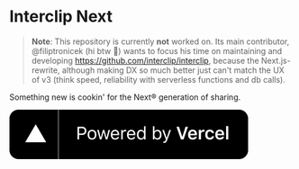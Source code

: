 # Interclip Next

> **Note**: This repository is currently **not** worked on. Its main contributor, @filiptronicek (hi btw :wave:) wants to focus his time on maintaining and developing https://github.com/interclip/interclip, because the Next.js-rewrite, although making DX so much better just can't match the UX of v3 (think speed, reliability with serverless functions and db calls).

Something new is cookin' for the Next® generation of sharing.

[![Powered by Vercel](public/icons/powered-by-vercel.svg)](https://vercel.com/?utm_source=interclip&utm_campaign=oss)
